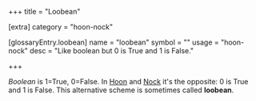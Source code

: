 +++
title = "Loobean"

[extra]
category = "hoon-nock"

[glossaryEntry.loobean]
name = "loobean"
symbol = ""
usage = "hoon-nock"
desc = "Like boolean but 0 is True and 1 is False."

+++

*Boolean* is 1=True, 0=False. In [Hoon](/reference/glossary/hoon) and
[Nock](/reference/glossary/nock) it's the opposite: 0 is True and 1 is False.
This alternative scheme is sometimes called **loobean**.
